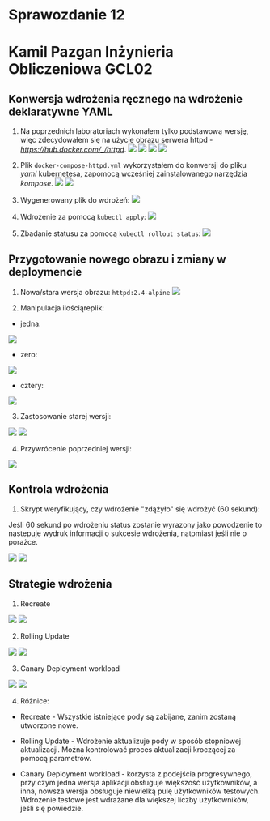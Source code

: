 # Sprawozdanie 12
# Kamil Pazgan Inżynieria Obliczeniowa GCL02

## Konwersja wdrożenia ręcznego na wdrożenie deklaratywne YAML

1. Na poprzednich laboratoriach wykonałem tylko podstawową wersję, więc zdecydowałem się na użycie obrazu serwera httpd - *https://hub.docker.com/_/httpd*.
![](./screenshots/1_httpd.png)
![](./screenshots/2_kubectl.png)
![](./screenshots/3_localhost.png)
![](./screenshots/4_port.png)

2. Plik ```docker-compose-httpd.yml``` wykorzystałem do konwersji do pliku *yaml* kubernetesa, zapomocą wcześniej zainstalowanego narzędzia *kompose*.
![](./screenshots/5_2_kompose.png)
![](./screenshots/5_kompose.png)

3. Wygenerowany plik do wdrożeń:
![](./screenshots/6_plik_wdrozen.png)

4. Wdrożenie za pomocą ```kubectl apply```:
![](./screenshots/7_dep_created.png)

5. Zbadanie statusu za pomocą ```kubectl rollout status```:
![](./screenshots/8_status.png)

## Przygotowanie nowego obrazu i zmiany w deploymencie

1. Nowa/stara wersja obrazu: ```httpd:2.4-alpine```
![](./screenshots/9_obraz.png)

2. Manipulacja ilościąreplik:

- jedna:

![](./screenshots/10_1pod.png)

- zero:

![](./screenshots/11_0pod.png)

- cztery:

![](./screenshots/12_4pod.png)

3. Zastosowanie starej wersji:

![](./screenshots/16_stary.png)
![](./screenshots/13_stary.png)

4. Przywrócenie poprzedniej wersji:

![](./screenshots/15_undo.png)

## Kontrola wdrożenia

1. Skrypt weryfikujący, czy wdrożenie "zdążyło" się wdrożyć (60 sekund):

Jeśli 60 sekund po wdrożeniu status zostanie wyrazony jako powodzenie to nastepuje wydruk informacji o sukcesie wdrożenia, natomiast jeśli nie o porażce.

![](./screenshots/17_skrypt.png)
![](./screenshots/18_skrypt.png)

## Strategie wdrożenia

1. Recreate

![](./screenshots/20_recreate2.png)
![](./screenshots/19_recreate1.png)

2. Rolling Update

![](./screenshots/22_roll2.png)
![](./screenshots/21_roll1.png)

3. Canary Deployment workload

![](./screenshots/24_canar.png)
![](./screenshots/23_canar.png)

4. Różnice:

- Recreate - Wszystkie istniejące pody są zabijane, zanim zostaną utworzone nowe.

- Rolling Update - Wdrożenie aktualizuje pody w sposób stopniowej aktualizacji. Można  kontrolować proces aktualizacji kroczącej za pomocą parametrów.

- Canary Deployment workload - korzysta z podejścia progresywnego, przy czym jedna wersja aplikacji obsługuje większość użytkowników, a inna, nowsza wersja obsługuje niewielką pulę użytkowników testowych. Wdrożenie testowe jest wdrażane dla większej liczby użytkowników, jeśli się powiedzie.


